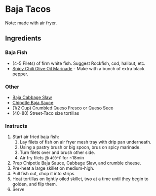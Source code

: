 # Baja Tacos

Note: made with air fryer.

## Ingredients

### Baja Fish

* (4-5 Filets) of firm white fish. Suggest Rockfish, cod, halibut, etc. 
* [Spicy Chili Olive Oil Marinade](../../Marinades/Spicy_Chili_Olive_Oil/readme.md) - Make with a bunch of extra black pepper.

### Other

* [Baja Cabbage Slaw](../../Salads/Baja_Cabbage_Slaw/readme.md)
* [Chipotle Baja Sauce](../../Sauces/Chipotle_Baja_Sauce/readme.md)
* (1/2 Cup) Crumbled Queso Fresco or Queso Seco
* (40-80) Street-Taco size tortillas

### Instructs

1. Start air fried baja fish:
    1. Lay filets of fish on air fryer mesh tray with drip pan underneath.
    2. Using a pastry brush or big spoon, brus on spicy marinade.
    3. Turn filets over and brush other side.
    4. Air fry filets @ `400°F` for ~18min
2. Prep Chipotle Baja Sauce, Cabbage Slaw, and crumble cheese.
3. Pre-heat a large skillet on medium-high.
4. Pull fish out, chop it into strips.
5. Heat tortillas on lightly oiled skillet, two at a time until they begin to golden, and flip them.
6. Serve
